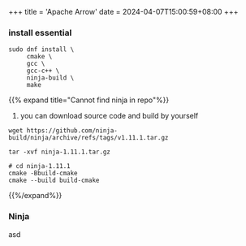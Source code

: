 +++
title = 'Apache Arrow'
date = 2024-04-07T15:00:59+08:00
+++

### install essential
```shell
sudo dnf install \
     cmake \
     gcc \
     gcc-c++ \
     ninja-build \
     make
```
{{% expand title="Cannot find ninja in repo"%}}
1. you can download source code and build by yourself
```shell
wget https://github.com/ninja-build/ninja/archive/refs/tags/v1.11.1.tar.gz
```

```shell
tar -xvf ninja-1.11.1.tar.gz 
```

```shell
# cd ninja-1.11.1
cmake -Bbuild-cmake
cmake --build build-cmake
```
{{%/expand%}}

### Ninja 


asd